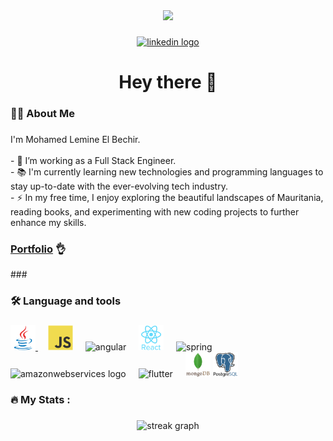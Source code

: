 <div align="center">
  <img height="150" src="https://camo.githubusercontent.com/62da68eb62b1e5f175f7d1f0191dd89a653d7908feb22d37d4a0ab07365d6791/68747470733a2f2f6d656469612e67697068792e636f6d2f6d656469612f4d3967624264396e6244724f5475314d71782f67697068792e676966" />
</div>

###

<div align="center">
  <a href="https://www.linkedin.com/in/mohamedlemine/" target="blank"><img src="https://img.shields.io/static/v1?message=LinkedIn&logo=linkedin&label=&color=0077B5&logoColor=white&labelColor=&style=for-the-badge" height="25" alt="linkedin logo"  /></a>

</div>

###


###

<h1 align="center">Hey there 👋</h1>

###

<h3 align="left">👩‍💻  About Me</h3>

###

<p align="left">I'm Mohamed Lemine El Bechir. <br><br>- 🔭 I’m working as a Full Stack Engineer.<br>- 📚 I'm currently learning new technologies and programming languages to stay up-to-date with the ever-evolving tech industry.<br>- ⚡ In my free time, I enjoy exploring the beautiful landscapes of Mauritania, reading books, and experimenting with new coding projects to further enhance my skills.</p>

<h3 align="left"> <a href="https://m-bechir.me" target="_blank">Portfolio</a> 👌</h3>
###

<h3 align="left">🛠 Language and tools</h3>

###

<div align="left">
<a href="https://www.java.com" target="_blank" rel="noreferrer"> <img src="https://raw.githubusercontent.com/devicons/devicon/master/icons/java/java-original.svg" alt="java" width="40" 
  height="40"/> </a>
  <img width="12" />
<img src="https://raw.githubusercontent.com/devicons/devicon/master/icons/javascript/javascript-original.svg" alt="javascript" width="40" height="40"/>  <img width="12" />
<img src="https://angular.io/assets/images/logos/angular/angular.svg" alt="angular" width="40" height="40"/>  <img width="12" />
 <img src="https://raw.githubusercontent.com/devicons/devicon/master/icons/react/react-original-wordmark.svg" alt="react" width="40" height="40"/>  <img width="12" />
<img src="https://www.vectorlogo.zone/logos/springio/springio-icon.svg" alt="spring" width="40" height="40"/>  <img width="12" />
  <img src="https://cdn.jsdelivr.net/gh/devicons/devicon/icons/amazonwebservices/amazonwebservices-original.svg" height="40" alt="amazonwebservices logo"  />
  <img width="12" />
<img src="https://www.vectorlogo.zone/logos/flutterio/flutterio-icon.svg" alt="flutter" width="40" height="40"/>   <img width="12" />
<img src="https://raw.githubusercontent.com/devicons/devicon/master/icons/mongodb/mongodb-original-wordmark.svg" alt="mongodb" width="40" height="40"/  <img width="12" />
<img src="https://raw.githubusercontent.com/devicons/devicon/master/icons/postgresql/postgresql-original-wordmark.svg" alt="postgresql" width="40" height="40"/></div>

###

<h3 align="left">🔥   My Stats :</h3>

###

<div align="center">
  <img src="https://streak-stats.demolab.com?user=maurodesouza&locale=en&mode=daily&theme=dark&hide_border=false&border_radius=5&order=3" height="220" alt="streak graph"  />
</div>



###
